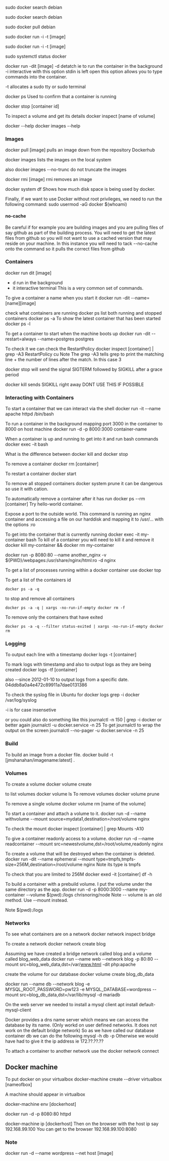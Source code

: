 sudo docker search debian

sudo docker search debian

sudo docker pull debian

sudo docker run -i -t [image]

sudo docker run -i -t [image]

sudo systemctl status docker

docker run -dit [image]
-d detatch ie to run the container in the background
-i interactive with this option stdin is left open this option allows you to type commands into the container.

-t allocates a sudo tty or sudo terminal

docker ps
Used to confirm that a container is running

docker stop [container id]

To inspect a volume and get its details
docker inspect [name of volume]

docker --help
docker images --help

### Images

docker pull [image]
pulls an image down from the repository Dockerhub

docker images lists the images on the local system

also
docker images --no-trunc do not truncate the images

docker rmi [image]
rmi removes an image

docker system df
Shows how much disk space is being used by docker.

Finally, if we want to use Docker without root privileges, we need to run the following command:
sudo usermod -aG docker \$(whoami)

#### no-cache

Be careful if for example you are building images and you are pulling files of say github as part of the building process.
You will need to get the latest files from github so you will not want to use a cached version that may reside on your machine.
In this instance you will need to tack --no-cache onto the command so it pulls the correct files from github

### Containers

docker run dit [image]

- d run in the background
- it interactive terminal
  This is a very common set of commands.

To give a container a name when you start it
docker run -dit --name=[name][image]

check what containers are running
docker ps
list both running and stopped containers
docker ps -a
To show the latest container that has been started
docker ps -l

To get a container to start when the machine boots up
docker run -dit --restart=always --name=postgres postgres

To check it we can check the RestartPolicy
docker inspect [container] | grep -A3 RestartPolicy
cu
Note The grep -A3 tells grep to print the matching line + the number of lines after the match. In this case 3

docker stop
will send the signal SIGTERM followed by SIGKILL after a grace period

docker kill
sends SIGKILL right away DONT USE THIS IF POSSIBLE

### Interacting with Containers

To start a container that we can interact via the shell
docker run -it --name apache httpd /bin/bash

To run a container in the background mapping port 3000 in the container to 8000 on host machine
docker run -d -p 8000:3000 container-name

When a container is up and running to get into it and run bash commands
docker exec -it <container id> bash

What is the difference between docker kill and docker stop

To remove a container
docker rm [container]

To restart a container
docker start

To remove all stopped containers
docker system prune it can be dangerous so use it with cation.

To automatically remove a container after it has run
docker ps --rm [container] Try hello-world container.

Expose a port to the outside world.
This command is running an nginx container and accessing a file on our harddisk and mapping it to /usr/... with the options :ro

To get into the container that is currently running
docker exec -it my-container bash
To kill of a container you will need to kill it and remove it
docker kill my-container && docker rm my-container

docker run -p 8080:80 --name another_nginx -v \${PWD}/webpages:/usr/share/nginx/html:ro -d nginx

To get a list of processes running within a docker container use
docker top

To get a list of the containers id

```
docker ps -a -q
```

to stop and remove all containers

```
docker ps -a -q | xargs -no-run-if-empty docker rm -f
```

To remove only the containers that have exited

```
docker ps -a -q --filter status-exited | xargs -no-run-if-empty docker rm
```

### Logging

To output each line with a timestamp
docker logs -t [container]

To mark logs with timestamp and also to output logs as they are being created
docker logs -tf [container]

also --since 2012-01-10
to output logs from a specific date.
04ddb8a0a4e472c89911a7dae0131386

To check the syslog file in Ubuntu for docker logs
grep -i docker /var/log/syslog

-i is for case insensetive

or you could also do something like this
journalctl -n 150 | grep -i docker
or better again
journalctl -u docker.service -n 25
To get journalctl to wrap the output on the screen
journalctl --no-pager -u docker.service -n 25

### Build

To build an image from a docker file.
docker build -t [jmshanahan/imagename:latest] .

### Volumes

To create a volume
docker volume create <name of volume>

to list volumes
docker volume ls
To remove volumes
docker volume prune

To remove a single volume
docker volume rm [name of the volume]

To start a container and attach a volume to it.
docker run -d --name withvolume --mount source=mydata1,destination=/root/volume nginx

To check the mount
docker inspect [container] | grep Mounts -A10

To give a container readonly access to a volume.
docker run -d --name readcontainer --mount src=newestvolume,dst=/root/volume,readonly nginx

To create a volume that will be destroyed when the container is deleted.
docker run -dit --name ephemeral --mount type=tmpfs,tmpfs-size=256M,destination=/root/volume nginx
Note its type is tmpfs

To check that you are limited to 256M
docker exed -it [container] df -h

To build a container with a prebuild volume. I put the volume under the same directory as the app.
docker run -d -p 8000:3000 --name my-container --volume \$(pwd):/logs chrisnoring/node
Note -- volume is an old method. Use --mount instead.

Note \$(pwd):/logs

### Networks

To see what containers are on a network
docker network inspect bridge

To create a network
docker network create blog

Assuming we have created a bridge network called blog and a volume called blog_web_data
docker run --name web --network blog -p 80:80 --mount src=blog_web_data,dst=/var/www.html -dit php:apache

create the volume for our database
docker volume create blog_db_data

docker run --name db --network blog -e MYSQL_ROOT_PASSWORD=pw123 -e MYSQL_DATABASE=wordpress --mount src=blog_db_data,dst=/var/lib/mysql -d mariadb

On the web server we needed to install a mysql client
apt install default-mysql-client

Docker provides a dns name server which means we can access the database by its name. (Only workd on user defined networks. It does not work on the default bridge network)
So as we have called our database container db we can do the following
mysql -h db -p
Otherwise we would have had to give it the ip address ie 172.??.??.??

To attach a container to another network use the
docker network connect

## Docker machine

To put docker on your virtualbox
docker-machine create --driver virtualbox [nameofbox]

A machine should appear in virtualbox

docker-machine env [dockerhost]

docker run -d -p 8080:80 httpd

docker-machine ip [dockerhost]
Then on the browser with the host ip say 192.168.99.100
You can get to the browser
192.168.99.100:8080

### Note

docker run -d --name wordpress --net host [image]
